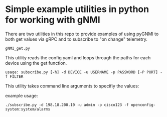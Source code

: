 # Simple example utilities in python for working with gNMI

There are two utilities in this repo to provide examples of using pyGNMI to both get values via gRPC and to subscribe to "on change" telemetry. 

    gNMI_get.py

This utility reads the config yaml and loops through the paths for each device using the get function. 

    usage: subscribe.py [-h] -d DEVICE -u USERNAME -p PASSWORD [-P PORT] -f FILTER

This utility takes command line arguments to specifiy the values:

example usage:

    ./subscribe.py -d 198.18.200.10 -u admin -p cisco123 -f openconfig-system:system/alarms  

